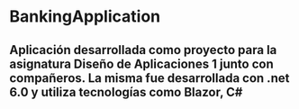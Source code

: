 # BankingApplication

## Aplicación desarrollada como proyecto para la asignatura Diseño de Aplicaciones 1 junto con compañeros. La misma fue desarrollada con .net 6.0 y utiliza tecnologías como Blazor, C#
